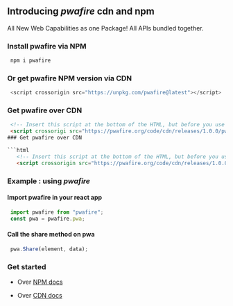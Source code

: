## Introducing *pwafire* cdn and npm 

 All New Web Capabilities as one Package! All APIs bundled together.

### Install pwafire via NPM

```bash
 npm i pwafire
```

### Or get pwafire NPM version via CDN

```js
 <script crossorigin src="https://unpkg.com/pwafire@latest"></script>
```

### Get pwafire over CDN

```html
 <!-- Insert this script at the bottom of the HTML, but before you use any PWA Capability -->
 <script crossorigi src="https://pwafire.org/code/cdn/releases/1.0.0/pwafire.js"></script>
### Get pwafire over CDN

```html
   <!-- Insert this script at the bottom of the HTML, but before you use any PWA Capability -->
   <script crossorigin src="https://pwafire.org/code/cdn/releases/1.0.0/pwafire.js"></script>
```

### Example : using *pwafire*

#### Import pwafire in your react app

```js
 import pwafire from "pwafire";
 const pwa = pwafire.pwa;
```

#### Call the share method on pwa

```js
 pwa.Share(element, data);
```

### Get started

 - Over [NPM docs](https://github.com/pwafire/pwafire/tree/master/packages/npm)
 
 - Over [CDN docs](https://github.com/pwafire/pwafire/tree/master/packages/cdn)

